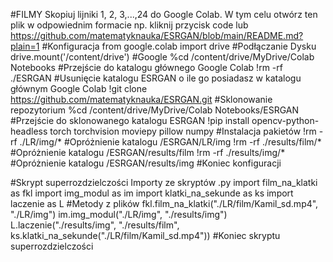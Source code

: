 #FILMY Skopiuj lijniki 1, 2, 3,...,24 do Google Colab. W tym celu otwórz ten plik w odpowiednim formacie np. kliknij przycisk code lub https://github.com/matematyknauka/ESRGAN/blob/main/README.md?plain=1
#Konfiguracja
from google.colab import drive #Podłączanie Dysku
drive.mount('/content/drive') #Google
%cd /content/drive/MyDrive/Colab Notebooks #Przejście do katalogu głównego Google Colab
!rm -rf ./ESRGAN #Usunięcie katalogu ESRGAN o ile go posiadasz w katalogu głównym Google Colab
!git clone https://github.com/matematyknauka/ESRGAN.git #Sklonowanie repozytorium
%cd /content/drive/MyDrive/Colab Notebooks/ESRGAN #Przejście do sklonowanego katalogu ESRGAN
!pip install opencv-python-headless torch torchvision moviepy pillow numpy #Instalacja pakietów
!rm -rf ./LR/img/* #Opróżnienie katalogu /ESRGAN/LR/img
!rm -rf ./results/film/* #Opróżnienie katalogu /ESRGAN/results/film
!rm -rf ./results/img/* #Opróżnienie katalogu /ESRGAN/results/img
#Koniec konfiguracji

#Skrypt superrozdzielczości Importy ze skryptów .py
import film_na_klatki as fkl
import img_modul as im
import klatki_na_sekunde as ks
import laczenie as L
#Metody z plików
fkl.film_na_klatki("./LR/film/Kamil_sd.mp4", "./LR/img")
im.img_modul("./LR/img", "./results/img")
L.laczenie("./results/img", "./results/film", ks.klatki_na_sekunde("./LR/film/Kamil_sd.mp4"))
#Koniec skryptu superrozdzielczości
